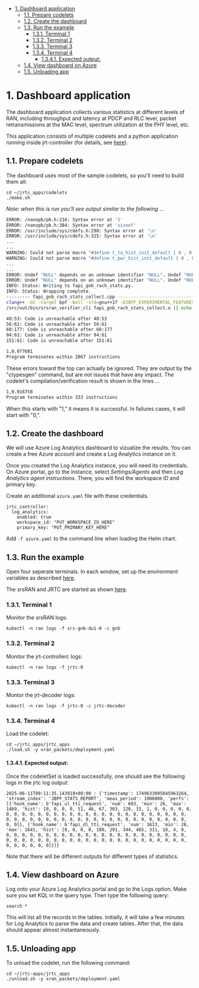 - [1. Dashboard application](#1-dashboard-application)
  - [1.1. Prepare codelets](#11-prepare-codelets)
  - [1.2. Create the dashboard](#12-create-the-dashboard)
  - [1.3. Run the example](#13-run-the-example)
    - [1.3.1. Terminal 1](#131-terminal-1)
    - [1.3.2. Terminal 2](#132-terminal-2)
    - [1.3.3. Terminal 3](#133-terminal-3)
    - [1.3.4. Terminal 4](#134-terminal-4)
      - [1.3.4.1. Expected output:](#1341-expected-output)
  - [1.4. View dashboard on Azure](#14-view-dashboard-on-azure)
  - [1.5. Unloading app](#15-unloading-app)


# 1. Dashboard application

 
The dashboard application collects various statistics at different levels of RAN, including throughput and latency at PDCP and RLC level, packet retransmissions at the MAC level, spectrum utilization at the PHY level, etc. 

This application consists of multiple codelets and a python application running inside jrt-controller (for details, see [here](../jrtc_apps/dashboard/deployment.yaml)).


## 1.1. Prepare codelets

The dashboard uses most of the sample codelets, so you'll need to build them all:
```
cd ~/jrtc_apps/codelets
./make.sh 
```
*Note: when this is run you'll see output similar to the following* ...

```sh
ERROR: /nanopb/pb.h:216: Syntax error at '1'
ERROR: /nanopb/pb.h:384: Syntax error at 'sizeof'
ERROR: /usr/include/sys/cdefs.h:298: Syntax error at '\n'
ERROR: /usr/include/sys/cdefs.h:325: Syntax error at '\n'
...
...
WARNING: Could not parse macro "#define t_ta_hist_init_default { 0 , 0 }"
WARNING: Could not parse macro "#define t_pwr_hist_init_default { 0 , 0 }"
...
...
ERROR: Undef "NULL" depends on an unknown identifier "NULL". Undef "NULL" will not be output
ERROR: Undef "NULL" depends on an unknown identifier "NULL". Undef "NULL" will not be output
INFO: Status: Writing to fapi_gnb_rach_stats.py.
INFO: Status: Wrapping complete.
--------- fapi_gnb_rach_stats_collect.cpp ----------------------------------------------
clang++ -O2 -target bpf -Wall -std=gnu++17 -DJBPF_EXPERIMENTAL_FEATURES -DJBPF_DEBUG_ENABLED -D__x86_64__ -fpermissive -Wno-incompatible-pointer-types -Wno-pedantic  -I/src/out/inc -I/src/include -I/nanopb -I/src/external -I/src/external/fmt/include -I/usr/include/c++/13.2.0 -I/usr/include/c++/13.2.0/x86_64-pc-linux-gnu  -c fapi_gnb_rach_stats_collect.cpp -o fapi_gnb_rach_stats_collect.o
/src/out/bin/srsran_verifier_cli fapi_gnb_rach_stats_collect.o || echo "fapi_gnb_rach_stats_collect.cpp: Failed verification"

48:53: Code is unreachable after 48:53
56:61: Code is unreachable after 56:61
60:177: Code is unreachable after 60:177
94:61: Code is unreachable after 94:61
151:61: Code is unreachable after 151:61

1,0.077681
Program terminates within 2067 instructions
```
These errors toward the top can actually be ignored.  They are output by the "ctypesgen" command, but are not issues that have any impact.  The codelet's compilation/verification result is shown in the lines ...
```sh
1,0.016758
Program terminates within 333 instructions
``` 
When this starts with "1," it means it is successful.  In failures cases, it will start with "0,".



## 1.2. Create the dashboard

We will use Azure Log Analytics dashboard to vizualize the results. 
You can create a free Azure account and create a Log Analytics instance on it. 

Once you created the Log Analytics instance, you will need its credentials. 
On Azure portal, go to the instance, select *Settings/Agents* and then *Log Analytics agent instructions*. 
There, you will find the workspace ID and primary key. 

Create an additional `azure.yaml` file with these credentials. 
```
jrtc_controller:
  log_analytics:
    enabled: true
    workspace_id: "PUT_WORKSPACE_ID_HERE"
    primary_key: "PUT_PRIMARY_KEY_HERE"
```
Add `-f azure.yaml` to the command line when loading the Helm chart. 



## 1.3. Run the example

Open four seperate terminals.
In each window, set up the environment variables as described [here](../README.md#Preparing-the-Environment).

The srsRAN and JRTC are started as shown [here](../README.md#Start-the-srsRAN).

### 1.3.1. Terminal 1

Monitor the srsRAN logs:
```
kubectl -n ran logs -f srs-gnb-du1-0 -c gnb
```

### 1.3.2. Terminal 2

Monitor the jrt-controllerc logs:
```
kubectl -n ran logs -f jrtc-0
```

### 1.3.3. Terminal 3

Montor the jrt-decoder logs:
```
kubectl -n ran logs -f jrtc-0 -c jrtc-decoder
```

### 1.3.4. Terminal 4

Load the codelet:
```
cd ~/jrtc_apps/jrtc_apps
./load.sh -y xran_packets/deployment.yaml
```

#### 1.3.4.1. Expected output:

Once the codeletSet is loaded successfully, one should see the following logs in the jrtc log output: 
```
2025-06-11T09:11:35.143918+00:00 : {'timestamp': 1749633095045963264, 'stream_index': 'JBPF_STATS_REPORT', 'meas_period': 1000000, 'perfs': [{'hook_name': b'fapi_ul_tti_request', 'num': 603, 'min': 26, 'max': 1469, 'hist': [0, 0, 0, 0, 51, 46, 67, 303, 120, 15, 1, 0, 0, 0, 0, 0, 0, 0, 0, 0, 0, 0, 0, 0, 0, 0, 0, 0, 0, 0, 0, 0, 0, 0, 0, 0, 0, 0, 0, 0, 0, 0, 0, 0, 0, 0, 0, 0, 0, 0, 0, 0, 0, 0, 0, 0, 0, 0, 0, 0, 0, 0, 0, 0]}, {'hook_name': b'fapi_dl_tti_request', 'num': 1613, 'min': 26, 'max': 1641, 'hist': [0, 0, 0, 0, 180, 291, 344, 465, 311, 18, 4, 0, 0, 0, 0, 0, 0, 0, 0, 0, 0, 0, 0, 0, 0, 0, 0, 0, 0, 0, 0, 0, 0, 0, 0, 0, 0, 0, 0, 0, 0, 0, 0, 0, 0, 0, 0, 0, 0, 0, 0, 0, 0, 0, 0, 0, 0, 0, 0, 0, 0, 0, 0, 0]}]}
```
Note that there will be different outputs for different types of statistics. 


## 1.4. View dashboard on Azure

Log onto your Azure Log Analytics portal and go to the Logs option. 
Make sure you set KQL in the query type. Then type the following query:
```
search *
```
This will list all the records in the tables. 
Initially, it will take a few minutes for Log Analytics to parse the data and create tables. 
After that, the data should appear almost instantaneously. 




## 1.5. Unloading app

To unload the codelet, run the following command:

```
cd ~/jrtc-apps/jrtc_apps
./unload.sh -y xran_packets/deployment.yaml
```


